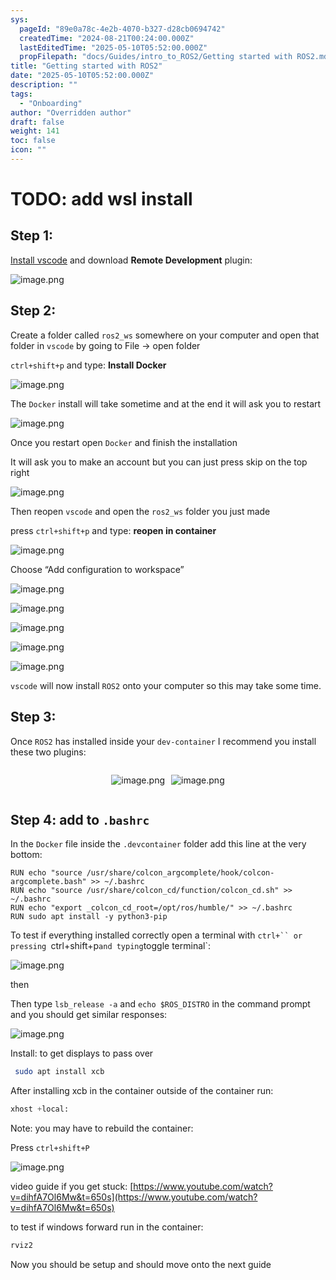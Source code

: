 ```yaml
---
sys:
  pageId: "89e0a78c-4e2b-4070-b327-d28cb0694742"
  createdTime: "2024-08-21T00:24:00.000Z"
  lastEditedTime: "2025-05-10T05:52:00.000Z"
  propFilepath: "docs/Guides/intro_to_ROS2/Getting started with ROS2.md"
title: "Getting started with ROS2"
date: "2025-05-10T05:52:00.000Z"
description: ""
tags:
  - "Onboarding"
author: "Overridden author"
draft: false
weight: 141
toc: false
icon: ""
---
```


# TODO: add wsl install

## Step 1:

[Install vscode](https://code.visualstudio.com/download) and download **Remote Development** plugin:

![image.png](https://prod-files-secure.s3.us-west-2.amazonaws.com/d518164a-d88e-44d1-a4ee-3adb3bd8bce0/efb52993-1881-4a40-b95e-6f020334f022/image.png?X-Amz-Algorithm=AWS4-HMAC-SHA256&X-Amz-Content-Sha256=UNSIGNED-PAYLOAD&X-Amz-Credential=ASIAZI2LB46675FOR6A5%2F20250719%2Fus-west-2%2Fs3%2Faws4_request&X-Amz-Date=20250719T042059Z&X-Amz-Expires=3600&X-Amz-Security-Token=IQoJb3JpZ2luX2VjEIT%2F%2F%2F%2F%2F%2F%2F%2F%2F%2FwEaCXVzLXdlc3QtMiJHMEUCIQC390Os8GrYvgqTIikmQcF6XzuVXX6HxdND7Q4Vfnpi2AIgfM8RctQsYTxWc2yV0SAClHeHI0cJ23BEeGBanDVIhsIqiAQInf%2F%2F%2F%2F%2F%2F%2F%2F%2F%2FARAAGgw2Mzc0MjMxODM4MDUiDIk7MdIQNr%2Bcdl%2BcgSrcA3gZYVcjIeOktKKeF%2BP1f0ulI6%2B3MfNxNDr5mIXEfwlspuctzt1x%2FSHQmMDa076g7reDIjEpUgsO7P2v%2BUdYYIyY1AyBsi07QQrh%2B18durI75%2Fng%2B1EW7oX7ngeok3BepBgUJQsxRBIdZKOpEV2tDcOQ343dRzpUYdYops%2BVPs4s1I6Upk%2F0u3XzN%2FxgL1dVSxhICzrlImhbYtPoFeBP%2BgfTITDgSZMgAFB%2BaPiRx8DCscqG%2BY9wH724pzXqc%2BD%2B35Q8UctR9QC%2By7eilXASRBjI%2FtBxmTP%2BQ4Gz%2BUw41lpjVdgeMVT3Gn7cLMsMY%2BNHDOMYyBWCNpBkquWZqMuJPGdu%2Fm7AnpaVDMpgoiLP5ls%2FCFBGGJkTkKtmM3yxXEvIuD%2FL2HT5ER4NcZ7ViMVY%2FcZdVc0XnFe2xag5XucsUG%2FPX01EfURoLCk%2FuoiwqaXND%2BEESlQFyrjkO31IIFzV2LR7M1MfQdODO4aPiji6wSBvhlROLdBhnw9zIo%2BZiHsnALgo8znz2rOqykAYplS%2B4g7vMMukhhpVhvV9q4DMANZb5bBO98hsOrh6beBq872LEGxrAep2jYWoONvkNEBV2VZQyVj3TmRqrFt5rdDRcPLNJKfvc5qFY6RgB8gLMNSg7MMGOqUB%2FZVI5L9nOpdCeJdMHGV4w5BaBNUPGkWtUIbiGeCoCknnVEh8JPCLdIaZb6KM9XzWrY0Ydi%2BZ%2B11gukrxv2LGNH07uY8jfzzikRI6SBTIMNCiWqckC%2Fmr8LeUBDgsSqvzAsHTD9ZuUF3hZK1Ybp0DEy4eepgn%2BNJNhNjRXCGSHRAhZ9i5tJwcZtIfgocDqMt27kJ65tdGX438slqI59ZOSDqcKNBm&X-Amz-Signature=c5c0e9bf02675dc0bf69ff55afa6a5f6ebe657415a3335b2a0846913b7256a50&X-Amz-SignedHeaders=host&x-amz-checksum-mode=ENABLED&x-id=GetObject)

## Step 2:

Create a folder called `ros2_ws` somewhere on your computer and open that folder in `vscode` by going to File → open folder 

`ctrl+shift+p` and type: **Install Docker**

![image.png](https://prod-files-secure.s3.us-west-2.amazonaws.com/d518164a-d88e-44d1-a4ee-3adb3bd8bce0/2269dc0e-1cd5-47ff-bceb-c04ad9b2eab0/image.png?X-Amz-Algorithm=AWS4-HMAC-SHA256&X-Amz-Content-Sha256=UNSIGNED-PAYLOAD&X-Amz-Credential=ASIAZI2LB46675FOR6A5%2F20250719%2Fus-west-2%2Fs3%2Faws4_request&X-Amz-Date=20250719T042059Z&X-Amz-Expires=3600&X-Amz-Security-Token=IQoJb3JpZ2luX2VjEIT%2F%2F%2F%2F%2F%2F%2F%2F%2F%2FwEaCXVzLXdlc3QtMiJHMEUCIQC390Os8GrYvgqTIikmQcF6XzuVXX6HxdND7Q4Vfnpi2AIgfM8RctQsYTxWc2yV0SAClHeHI0cJ23BEeGBanDVIhsIqiAQInf%2F%2F%2F%2F%2F%2F%2F%2F%2F%2FARAAGgw2Mzc0MjMxODM4MDUiDIk7MdIQNr%2Bcdl%2BcgSrcA3gZYVcjIeOktKKeF%2BP1f0ulI6%2B3MfNxNDr5mIXEfwlspuctzt1x%2FSHQmMDa076g7reDIjEpUgsO7P2v%2BUdYYIyY1AyBsi07QQrh%2B18durI75%2Fng%2B1EW7oX7ngeok3BepBgUJQsxRBIdZKOpEV2tDcOQ343dRzpUYdYops%2BVPs4s1I6Upk%2F0u3XzN%2FxgL1dVSxhICzrlImhbYtPoFeBP%2BgfTITDgSZMgAFB%2BaPiRx8DCscqG%2BY9wH724pzXqc%2BD%2B35Q8UctR9QC%2By7eilXASRBjI%2FtBxmTP%2BQ4Gz%2BUw41lpjVdgeMVT3Gn7cLMsMY%2BNHDOMYyBWCNpBkquWZqMuJPGdu%2Fm7AnpaVDMpgoiLP5ls%2FCFBGGJkTkKtmM3yxXEvIuD%2FL2HT5ER4NcZ7ViMVY%2FcZdVc0XnFe2xag5XucsUG%2FPX01EfURoLCk%2FuoiwqaXND%2BEESlQFyrjkO31IIFzV2LR7M1MfQdODO4aPiji6wSBvhlROLdBhnw9zIo%2BZiHsnALgo8znz2rOqykAYplS%2B4g7vMMukhhpVhvV9q4DMANZb5bBO98hsOrh6beBq872LEGxrAep2jYWoONvkNEBV2VZQyVj3TmRqrFt5rdDRcPLNJKfvc5qFY6RgB8gLMNSg7MMGOqUB%2FZVI5L9nOpdCeJdMHGV4w5BaBNUPGkWtUIbiGeCoCknnVEh8JPCLdIaZb6KM9XzWrY0Ydi%2BZ%2B11gukrxv2LGNH07uY8jfzzikRI6SBTIMNCiWqckC%2Fmr8LeUBDgsSqvzAsHTD9ZuUF3hZK1Ybp0DEy4eepgn%2BNJNhNjRXCGSHRAhZ9i5tJwcZtIfgocDqMt27kJ65tdGX438slqI59ZOSDqcKNBm&X-Amz-Signature=ed4ca9459b278a9337f1ed33179abb2a7cf2675854e1825e403caea724318550&X-Amz-SignedHeaders=host&x-amz-checksum-mode=ENABLED&x-id=GetObject)

The `Docker` install will take sometime and at the end it will ask you to restart

![image.png](https://prod-files-secure.s3.us-west-2.amazonaws.com/d518164a-d88e-44d1-a4ee-3adb3bd8bce0/ed233f78-be33-4b1f-b89c-9c346c0e961e/image.png?X-Amz-Algorithm=AWS4-HMAC-SHA256&X-Amz-Content-Sha256=UNSIGNED-PAYLOAD&X-Amz-Credential=ASIAZI2LB46675FOR6A5%2F20250719%2Fus-west-2%2Fs3%2Faws4_request&X-Amz-Date=20250719T042059Z&X-Amz-Expires=3600&X-Amz-Security-Token=IQoJb3JpZ2luX2VjEIT%2F%2F%2F%2F%2F%2F%2F%2F%2F%2FwEaCXVzLXdlc3QtMiJHMEUCIQC390Os8GrYvgqTIikmQcF6XzuVXX6HxdND7Q4Vfnpi2AIgfM8RctQsYTxWc2yV0SAClHeHI0cJ23BEeGBanDVIhsIqiAQInf%2F%2F%2F%2F%2F%2F%2F%2F%2F%2FARAAGgw2Mzc0MjMxODM4MDUiDIk7MdIQNr%2Bcdl%2BcgSrcA3gZYVcjIeOktKKeF%2BP1f0ulI6%2B3MfNxNDr5mIXEfwlspuctzt1x%2FSHQmMDa076g7reDIjEpUgsO7P2v%2BUdYYIyY1AyBsi07QQrh%2B18durI75%2Fng%2B1EW7oX7ngeok3BepBgUJQsxRBIdZKOpEV2tDcOQ343dRzpUYdYops%2BVPs4s1I6Upk%2F0u3XzN%2FxgL1dVSxhICzrlImhbYtPoFeBP%2BgfTITDgSZMgAFB%2BaPiRx8DCscqG%2BY9wH724pzXqc%2BD%2B35Q8UctR9QC%2By7eilXASRBjI%2FtBxmTP%2BQ4Gz%2BUw41lpjVdgeMVT3Gn7cLMsMY%2BNHDOMYyBWCNpBkquWZqMuJPGdu%2Fm7AnpaVDMpgoiLP5ls%2FCFBGGJkTkKtmM3yxXEvIuD%2FL2HT5ER4NcZ7ViMVY%2FcZdVc0XnFe2xag5XucsUG%2FPX01EfURoLCk%2FuoiwqaXND%2BEESlQFyrjkO31IIFzV2LR7M1MfQdODO4aPiji6wSBvhlROLdBhnw9zIo%2BZiHsnALgo8znz2rOqykAYplS%2B4g7vMMukhhpVhvV9q4DMANZb5bBO98hsOrh6beBq872LEGxrAep2jYWoONvkNEBV2VZQyVj3TmRqrFt5rdDRcPLNJKfvc5qFY6RgB8gLMNSg7MMGOqUB%2FZVI5L9nOpdCeJdMHGV4w5BaBNUPGkWtUIbiGeCoCknnVEh8JPCLdIaZb6KM9XzWrY0Ydi%2BZ%2B11gukrxv2LGNH07uY8jfzzikRI6SBTIMNCiWqckC%2Fmr8LeUBDgsSqvzAsHTD9ZuUF3hZK1Ybp0DEy4eepgn%2BNJNhNjRXCGSHRAhZ9i5tJwcZtIfgocDqMt27kJ65tdGX438slqI59ZOSDqcKNBm&X-Amz-Signature=3e3617ef69995676807093fb65f5ac3cb9e2d0320898fe3dbf58d3d4294de616&X-Amz-SignedHeaders=host&x-amz-checksum-mode=ENABLED&x-id=GetObject)

Once you restart open `Docker` and finish the installation

It will ask you to make an account but you can just press skip on the top right

![image.png](https://prod-files-secure.s3.us-west-2.amazonaws.com/d518164a-d88e-44d1-a4ee-3adb3bd8bce0/21010ad9-1659-4fd9-9f59-9932a09b2a3d/image.png?X-Amz-Algorithm=AWS4-HMAC-SHA256&X-Amz-Content-Sha256=UNSIGNED-PAYLOAD&X-Amz-Credential=ASIAZI2LB46675FOR6A5%2F20250719%2Fus-west-2%2Fs3%2Faws4_request&X-Amz-Date=20250719T042059Z&X-Amz-Expires=3600&X-Amz-Security-Token=IQoJb3JpZ2luX2VjEIT%2F%2F%2F%2F%2F%2F%2F%2F%2F%2FwEaCXVzLXdlc3QtMiJHMEUCIQC390Os8GrYvgqTIikmQcF6XzuVXX6HxdND7Q4Vfnpi2AIgfM8RctQsYTxWc2yV0SAClHeHI0cJ23BEeGBanDVIhsIqiAQInf%2F%2F%2F%2F%2F%2F%2F%2F%2F%2FARAAGgw2Mzc0MjMxODM4MDUiDIk7MdIQNr%2Bcdl%2BcgSrcA3gZYVcjIeOktKKeF%2BP1f0ulI6%2B3MfNxNDr5mIXEfwlspuctzt1x%2FSHQmMDa076g7reDIjEpUgsO7P2v%2BUdYYIyY1AyBsi07QQrh%2B18durI75%2Fng%2B1EW7oX7ngeok3BepBgUJQsxRBIdZKOpEV2tDcOQ343dRzpUYdYops%2BVPs4s1I6Upk%2F0u3XzN%2FxgL1dVSxhICzrlImhbYtPoFeBP%2BgfTITDgSZMgAFB%2BaPiRx8DCscqG%2BY9wH724pzXqc%2BD%2B35Q8UctR9QC%2By7eilXASRBjI%2FtBxmTP%2BQ4Gz%2BUw41lpjVdgeMVT3Gn7cLMsMY%2BNHDOMYyBWCNpBkquWZqMuJPGdu%2Fm7AnpaVDMpgoiLP5ls%2FCFBGGJkTkKtmM3yxXEvIuD%2FL2HT5ER4NcZ7ViMVY%2FcZdVc0XnFe2xag5XucsUG%2FPX01EfURoLCk%2FuoiwqaXND%2BEESlQFyrjkO31IIFzV2LR7M1MfQdODO4aPiji6wSBvhlROLdBhnw9zIo%2BZiHsnALgo8znz2rOqykAYplS%2B4g7vMMukhhpVhvV9q4DMANZb5bBO98hsOrh6beBq872LEGxrAep2jYWoONvkNEBV2VZQyVj3TmRqrFt5rdDRcPLNJKfvc5qFY6RgB8gLMNSg7MMGOqUB%2FZVI5L9nOpdCeJdMHGV4w5BaBNUPGkWtUIbiGeCoCknnVEh8JPCLdIaZb6KM9XzWrY0Ydi%2BZ%2B11gukrxv2LGNH07uY8jfzzikRI6SBTIMNCiWqckC%2Fmr8LeUBDgsSqvzAsHTD9ZuUF3hZK1Ybp0DEy4eepgn%2BNJNhNjRXCGSHRAhZ9i5tJwcZtIfgocDqMt27kJ65tdGX438slqI59ZOSDqcKNBm&X-Amz-Signature=fb92e3801863533046920c01c5916092cd365abbed763ce99d48aff51c00a4a4&X-Amz-SignedHeaders=host&x-amz-checksum-mode=ENABLED&x-id=GetObject)

Then reopen `vscode` and open the `ros2_ws` folder you just made

press `ctrl+shift+p` and type: **reopen in container**

![image.png](https://prod-files-secure.s3.us-west-2.amazonaws.com/d518164a-d88e-44d1-a4ee-3adb3bd8bce0/4e93b8c2-41ad-488c-8095-c74205196118/image.png?X-Amz-Algorithm=AWS4-HMAC-SHA256&X-Amz-Content-Sha256=UNSIGNED-PAYLOAD&X-Amz-Credential=ASIAZI2LB46675FOR6A5%2F20250719%2Fus-west-2%2Fs3%2Faws4_request&X-Amz-Date=20250719T042059Z&X-Amz-Expires=3600&X-Amz-Security-Token=IQoJb3JpZ2luX2VjEIT%2F%2F%2F%2F%2F%2F%2F%2F%2F%2FwEaCXVzLXdlc3QtMiJHMEUCIQC390Os8GrYvgqTIikmQcF6XzuVXX6HxdND7Q4Vfnpi2AIgfM8RctQsYTxWc2yV0SAClHeHI0cJ23BEeGBanDVIhsIqiAQInf%2F%2F%2F%2F%2F%2F%2F%2F%2F%2FARAAGgw2Mzc0MjMxODM4MDUiDIk7MdIQNr%2Bcdl%2BcgSrcA3gZYVcjIeOktKKeF%2BP1f0ulI6%2B3MfNxNDr5mIXEfwlspuctzt1x%2FSHQmMDa076g7reDIjEpUgsO7P2v%2BUdYYIyY1AyBsi07QQrh%2B18durI75%2Fng%2B1EW7oX7ngeok3BepBgUJQsxRBIdZKOpEV2tDcOQ343dRzpUYdYops%2BVPs4s1I6Upk%2F0u3XzN%2FxgL1dVSxhICzrlImhbYtPoFeBP%2BgfTITDgSZMgAFB%2BaPiRx8DCscqG%2BY9wH724pzXqc%2BD%2B35Q8UctR9QC%2By7eilXASRBjI%2FtBxmTP%2BQ4Gz%2BUw41lpjVdgeMVT3Gn7cLMsMY%2BNHDOMYyBWCNpBkquWZqMuJPGdu%2Fm7AnpaVDMpgoiLP5ls%2FCFBGGJkTkKtmM3yxXEvIuD%2FL2HT5ER4NcZ7ViMVY%2FcZdVc0XnFe2xag5XucsUG%2FPX01EfURoLCk%2FuoiwqaXND%2BEESlQFyrjkO31IIFzV2LR7M1MfQdODO4aPiji6wSBvhlROLdBhnw9zIo%2BZiHsnALgo8znz2rOqykAYplS%2B4g7vMMukhhpVhvV9q4DMANZb5bBO98hsOrh6beBq872LEGxrAep2jYWoONvkNEBV2VZQyVj3TmRqrFt5rdDRcPLNJKfvc5qFY6RgB8gLMNSg7MMGOqUB%2FZVI5L9nOpdCeJdMHGV4w5BaBNUPGkWtUIbiGeCoCknnVEh8JPCLdIaZb6KM9XzWrY0Ydi%2BZ%2B11gukrxv2LGNH07uY8jfzzikRI6SBTIMNCiWqckC%2Fmr8LeUBDgsSqvzAsHTD9ZuUF3hZK1Ybp0DEy4eepgn%2BNJNhNjRXCGSHRAhZ9i5tJwcZtIfgocDqMt27kJ65tdGX438slqI59ZOSDqcKNBm&X-Amz-Signature=ab35c6108d4baaac7f4c7026477498efbf5ad91d6dee5d256d87d0bab913c951&X-Amz-SignedHeaders=host&x-amz-checksum-mode=ENABLED&x-id=GetObject)

Choose “Add configuration to workspace”

![image.png](https://prod-files-secure.s3.us-west-2.amazonaws.com/d518164a-d88e-44d1-a4ee-3adb3bd8bce0/9560b282-5060-4989-ba37-97e7b2c22476/image.png?X-Amz-Algorithm=AWS4-HMAC-SHA256&X-Amz-Content-Sha256=UNSIGNED-PAYLOAD&X-Amz-Credential=ASIAZI2LB46675FOR6A5%2F20250719%2Fus-west-2%2Fs3%2Faws4_request&X-Amz-Date=20250719T042059Z&X-Amz-Expires=3600&X-Amz-Security-Token=IQoJb3JpZ2luX2VjEIT%2F%2F%2F%2F%2F%2F%2F%2F%2F%2FwEaCXVzLXdlc3QtMiJHMEUCIQC390Os8GrYvgqTIikmQcF6XzuVXX6HxdND7Q4Vfnpi2AIgfM8RctQsYTxWc2yV0SAClHeHI0cJ23BEeGBanDVIhsIqiAQInf%2F%2F%2F%2F%2F%2F%2F%2F%2F%2FARAAGgw2Mzc0MjMxODM4MDUiDIk7MdIQNr%2Bcdl%2BcgSrcA3gZYVcjIeOktKKeF%2BP1f0ulI6%2B3MfNxNDr5mIXEfwlspuctzt1x%2FSHQmMDa076g7reDIjEpUgsO7P2v%2BUdYYIyY1AyBsi07QQrh%2B18durI75%2Fng%2B1EW7oX7ngeok3BepBgUJQsxRBIdZKOpEV2tDcOQ343dRzpUYdYops%2BVPs4s1I6Upk%2F0u3XzN%2FxgL1dVSxhICzrlImhbYtPoFeBP%2BgfTITDgSZMgAFB%2BaPiRx8DCscqG%2BY9wH724pzXqc%2BD%2B35Q8UctR9QC%2By7eilXASRBjI%2FtBxmTP%2BQ4Gz%2BUw41lpjVdgeMVT3Gn7cLMsMY%2BNHDOMYyBWCNpBkquWZqMuJPGdu%2Fm7AnpaVDMpgoiLP5ls%2FCFBGGJkTkKtmM3yxXEvIuD%2FL2HT5ER4NcZ7ViMVY%2FcZdVc0XnFe2xag5XucsUG%2FPX01EfURoLCk%2FuoiwqaXND%2BEESlQFyrjkO31IIFzV2LR7M1MfQdODO4aPiji6wSBvhlROLdBhnw9zIo%2BZiHsnALgo8znz2rOqykAYplS%2B4g7vMMukhhpVhvV9q4DMANZb5bBO98hsOrh6beBq872LEGxrAep2jYWoONvkNEBV2VZQyVj3TmRqrFt5rdDRcPLNJKfvc5qFY6RgB8gLMNSg7MMGOqUB%2FZVI5L9nOpdCeJdMHGV4w5BaBNUPGkWtUIbiGeCoCknnVEh8JPCLdIaZb6KM9XzWrY0Ydi%2BZ%2B11gukrxv2LGNH07uY8jfzzikRI6SBTIMNCiWqckC%2Fmr8LeUBDgsSqvzAsHTD9ZuUF3hZK1Ybp0DEy4eepgn%2BNJNhNjRXCGSHRAhZ9i5tJwcZtIfgocDqMt27kJ65tdGX438slqI59ZOSDqcKNBm&X-Amz-Signature=e831af72bdcaabcce4a572a8ec5f5c5f79fb9954d1467637b511e1d0d13635ea&X-Amz-SignedHeaders=host&x-amz-checksum-mode=ENABLED&x-id=GetObject)

![image.png](https://prod-files-secure.s3.us-west-2.amazonaws.com/d518164a-d88e-44d1-a4ee-3adb3bd8bce0/2ee63f81-886b-48e8-a553-dc6e5eac99e4/image.png?X-Amz-Algorithm=AWS4-HMAC-SHA256&X-Amz-Content-Sha256=UNSIGNED-PAYLOAD&X-Amz-Credential=ASIAZI2LB46675FOR6A5%2F20250719%2Fus-west-2%2Fs3%2Faws4_request&X-Amz-Date=20250719T042059Z&X-Amz-Expires=3600&X-Amz-Security-Token=IQoJb3JpZ2luX2VjEIT%2F%2F%2F%2F%2F%2F%2F%2F%2F%2FwEaCXVzLXdlc3QtMiJHMEUCIQC390Os8GrYvgqTIikmQcF6XzuVXX6HxdND7Q4Vfnpi2AIgfM8RctQsYTxWc2yV0SAClHeHI0cJ23BEeGBanDVIhsIqiAQInf%2F%2F%2F%2F%2F%2F%2F%2F%2F%2FARAAGgw2Mzc0MjMxODM4MDUiDIk7MdIQNr%2Bcdl%2BcgSrcA3gZYVcjIeOktKKeF%2BP1f0ulI6%2B3MfNxNDr5mIXEfwlspuctzt1x%2FSHQmMDa076g7reDIjEpUgsO7P2v%2BUdYYIyY1AyBsi07QQrh%2B18durI75%2Fng%2B1EW7oX7ngeok3BepBgUJQsxRBIdZKOpEV2tDcOQ343dRzpUYdYops%2BVPs4s1I6Upk%2F0u3XzN%2FxgL1dVSxhICzrlImhbYtPoFeBP%2BgfTITDgSZMgAFB%2BaPiRx8DCscqG%2BY9wH724pzXqc%2BD%2B35Q8UctR9QC%2By7eilXASRBjI%2FtBxmTP%2BQ4Gz%2BUw41lpjVdgeMVT3Gn7cLMsMY%2BNHDOMYyBWCNpBkquWZqMuJPGdu%2Fm7AnpaVDMpgoiLP5ls%2FCFBGGJkTkKtmM3yxXEvIuD%2FL2HT5ER4NcZ7ViMVY%2FcZdVc0XnFe2xag5XucsUG%2FPX01EfURoLCk%2FuoiwqaXND%2BEESlQFyrjkO31IIFzV2LR7M1MfQdODO4aPiji6wSBvhlROLdBhnw9zIo%2BZiHsnALgo8znz2rOqykAYplS%2B4g7vMMukhhpVhvV9q4DMANZb5bBO98hsOrh6beBq872LEGxrAep2jYWoONvkNEBV2VZQyVj3TmRqrFt5rdDRcPLNJKfvc5qFY6RgB8gLMNSg7MMGOqUB%2FZVI5L9nOpdCeJdMHGV4w5BaBNUPGkWtUIbiGeCoCknnVEh8JPCLdIaZb6KM9XzWrY0Ydi%2BZ%2B11gukrxv2LGNH07uY8jfzzikRI6SBTIMNCiWqckC%2Fmr8LeUBDgsSqvzAsHTD9ZuUF3hZK1Ybp0DEy4eepgn%2BNJNhNjRXCGSHRAhZ9i5tJwcZtIfgocDqMt27kJ65tdGX438slqI59ZOSDqcKNBm&X-Amz-Signature=0bfa7feb3a76c428998474fecf11f02553ac6176448c0185379a739506c1030c&X-Amz-SignedHeaders=host&x-amz-checksum-mode=ENABLED&x-id=GetObject)

![image.png](https://prod-files-secure.s3.us-west-2.amazonaws.com/d518164a-d88e-44d1-a4ee-3adb3bd8bce0/ae1580b2-b048-407e-aed9-b584224a7a04/image.png?X-Amz-Algorithm=AWS4-HMAC-SHA256&X-Amz-Content-Sha256=UNSIGNED-PAYLOAD&X-Amz-Credential=ASIAZI2LB46675FOR6A5%2F20250719%2Fus-west-2%2Fs3%2Faws4_request&X-Amz-Date=20250719T042059Z&X-Amz-Expires=3600&X-Amz-Security-Token=IQoJb3JpZ2luX2VjEIT%2F%2F%2F%2F%2F%2F%2F%2F%2F%2FwEaCXVzLXdlc3QtMiJHMEUCIQC390Os8GrYvgqTIikmQcF6XzuVXX6HxdND7Q4Vfnpi2AIgfM8RctQsYTxWc2yV0SAClHeHI0cJ23BEeGBanDVIhsIqiAQInf%2F%2F%2F%2F%2F%2F%2F%2F%2F%2FARAAGgw2Mzc0MjMxODM4MDUiDIk7MdIQNr%2Bcdl%2BcgSrcA3gZYVcjIeOktKKeF%2BP1f0ulI6%2B3MfNxNDr5mIXEfwlspuctzt1x%2FSHQmMDa076g7reDIjEpUgsO7P2v%2BUdYYIyY1AyBsi07QQrh%2B18durI75%2Fng%2B1EW7oX7ngeok3BepBgUJQsxRBIdZKOpEV2tDcOQ343dRzpUYdYops%2BVPs4s1I6Upk%2F0u3XzN%2FxgL1dVSxhICzrlImhbYtPoFeBP%2BgfTITDgSZMgAFB%2BaPiRx8DCscqG%2BY9wH724pzXqc%2BD%2B35Q8UctR9QC%2By7eilXASRBjI%2FtBxmTP%2BQ4Gz%2BUw41lpjVdgeMVT3Gn7cLMsMY%2BNHDOMYyBWCNpBkquWZqMuJPGdu%2Fm7AnpaVDMpgoiLP5ls%2FCFBGGJkTkKtmM3yxXEvIuD%2FL2HT5ER4NcZ7ViMVY%2FcZdVc0XnFe2xag5XucsUG%2FPX01EfURoLCk%2FuoiwqaXND%2BEESlQFyrjkO31IIFzV2LR7M1MfQdODO4aPiji6wSBvhlROLdBhnw9zIo%2BZiHsnALgo8znz2rOqykAYplS%2B4g7vMMukhhpVhvV9q4DMANZb5bBO98hsOrh6beBq872LEGxrAep2jYWoONvkNEBV2VZQyVj3TmRqrFt5rdDRcPLNJKfvc5qFY6RgB8gLMNSg7MMGOqUB%2FZVI5L9nOpdCeJdMHGV4w5BaBNUPGkWtUIbiGeCoCknnVEh8JPCLdIaZb6KM9XzWrY0Ydi%2BZ%2B11gukrxv2LGNH07uY8jfzzikRI6SBTIMNCiWqckC%2Fmr8LeUBDgsSqvzAsHTD9ZuUF3hZK1Ybp0DEy4eepgn%2BNJNhNjRXCGSHRAhZ9i5tJwcZtIfgocDqMt27kJ65tdGX438slqI59ZOSDqcKNBm&X-Amz-Signature=3e18b807c2cd478fb959af7b93676f9603665407cf5f7d6b5d4c0f1bc6789057&X-Amz-SignedHeaders=host&x-amz-checksum-mode=ENABLED&x-id=GetObject)

![image.png](https://prod-files-secure.s3.us-west-2.amazonaws.com/d518164a-d88e-44d1-a4ee-3adb3bd8bce0/53255b28-f75e-430f-b9e3-c0ac8577e42b/image.png?X-Amz-Algorithm=AWS4-HMAC-SHA256&X-Amz-Content-Sha256=UNSIGNED-PAYLOAD&X-Amz-Credential=ASIAZI2LB46675FOR6A5%2F20250719%2Fus-west-2%2Fs3%2Faws4_request&X-Amz-Date=20250719T042059Z&X-Amz-Expires=3600&X-Amz-Security-Token=IQoJb3JpZ2luX2VjEIT%2F%2F%2F%2F%2F%2F%2F%2F%2F%2FwEaCXVzLXdlc3QtMiJHMEUCIQC390Os8GrYvgqTIikmQcF6XzuVXX6HxdND7Q4Vfnpi2AIgfM8RctQsYTxWc2yV0SAClHeHI0cJ23BEeGBanDVIhsIqiAQInf%2F%2F%2F%2F%2F%2F%2F%2F%2F%2FARAAGgw2Mzc0MjMxODM4MDUiDIk7MdIQNr%2Bcdl%2BcgSrcA3gZYVcjIeOktKKeF%2BP1f0ulI6%2B3MfNxNDr5mIXEfwlspuctzt1x%2FSHQmMDa076g7reDIjEpUgsO7P2v%2BUdYYIyY1AyBsi07QQrh%2B18durI75%2Fng%2B1EW7oX7ngeok3BepBgUJQsxRBIdZKOpEV2tDcOQ343dRzpUYdYops%2BVPs4s1I6Upk%2F0u3XzN%2FxgL1dVSxhICzrlImhbYtPoFeBP%2BgfTITDgSZMgAFB%2BaPiRx8DCscqG%2BY9wH724pzXqc%2BD%2B35Q8UctR9QC%2By7eilXASRBjI%2FtBxmTP%2BQ4Gz%2BUw41lpjVdgeMVT3Gn7cLMsMY%2BNHDOMYyBWCNpBkquWZqMuJPGdu%2Fm7AnpaVDMpgoiLP5ls%2FCFBGGJkTkKtmM3yxXEvIuD%2FL2HT5ER4NcZ7ViMVY%2FcZdVc0XnFe2xag5XucsUG%2FPX01EfURoLCk%2FuoiwqaXND%2BEESlQFyrjkO31IIFzV2LR7M1MfQdODO4aPiji6wSBvhlROLdBhnw9zIo%2BZiHsnALgo8znz2rOqykAYplS%2B4g7vMMukhhpVhvV9q4DMANZb5bBO98hsOrh6beBq872LEGxrAep2jYWoONvkNEBV2VZQyVj3TmRqrFt5rdDRcPLNJKfvc5qFY6RgB8gLMNSg7MMGOqUB%2FZVI5L9nOpdCeJdMHGV4w5BaBNUPGkWtUIbiGeCoCknnVEh8JPCLdIaZb6KM9XzWrY0Ydi%2BZ%2B11gukrxv2LGNH07uY8jfzzikRI6SBTIMNCiWqckC%2Fmr8LeUBDgsSqvzAsHTD9ZuUF3hZK1Ybp0DEy4eepgn%2BNJNhNjRXCGSHRAhZ9i5tJwcZtIfgocDqMt27kJ65tdGX438slqI59ZOSDqcKNBm&X-Amz-Signature=b90f1e662010889f96030681cd2cdf8e00a6df351d5b78b680aa2e711ed0588f&X-Amz-SignedHeaders=host&x-amz-checksum-mode=ENABLED&x-id=GetObject)

![image.png](https://prod-files-secure.s3.us-west-2.amazonaws.com/d518164a-d88e-44d1-a4ee-3adb3bd8bce0/7c562767-5af9-4ffb-97d1-327bcdf4ee00/image.png?X-Amz-Algorithm=AWS4-HMAC-SHA256&X-Amz-Content-Sha256=UNSIGNED-PAYLOAD&X-Amz-Credential=ASIAZI2LB46675FOR6A5%2F20250719%2Fus-west-2%2Fs3%2Faws4_request&X-Amz-Date=20250719T042059Z&X-Amz-Expires=3600&X-Amz-Security-Token=IQoJb3JpZ2luX2VjEIT%2F%2F%2F%2F%2F%2F%2F%2F%2F%2FwEaCXVzLXdlc3QtMiJHMEUCIQC390Os8GrYvgqTIikmQcF6XzuVXX6HxdND7Q4Vfnpi2AIgfM8RctQsYTxWc2yV0SAClHeHI0cJ23BEeGBanDVIhsIqiAQInf%2F%2F%2F%2F%2F%2F%2F%2F%2F%2FARAAGgw2Mzc0MjMxODM4MDUiDIk7MdIQNr%2Bcdl%2BcgSrcA3gZYVcjIeOktKKeF%2BP1f0ulI6%2B3MfNxNDr5mIXEfwlspuctzt1x%2FSHQmMDa076g7reDIjEpUgsO7P2v%2BUdYYIyY1AyBsi07QQrh%2B18durI75%2Fng%2B1EW7oX7ngeok3BepBgUJQsxRBIdZKOpEV2tDcOQ343dRzpUYdYops%2BVPs4s1I6Upk%2F0u3XzN%2FxgL1dVSxhICzrlImhbYtPoFeBP%2BgfTITDgSZMgAFB%2BaPiRx8DCscqG%2BY9wH724pzXqc%2BD%2B35Q8UctR9QC%2By7eilXASRBjI%2FtBxmTP%2BQ4Gz%2BUw41lpjVdgeMVT3Gn7cLMsMY%2BNHDOMYyBWCNpBkquWZqMuJPGdu%2Fm7AnpaVDMpgoiLP5ls%2FCFBGGJkTkKtmM3yxXEvIuD%2FL2HT5ER4NcZ7ViMVY%2FcZdVc0XnFe2xag5XucsUG%2FPX01EfURoLCk%2FuoiwqaXND%2BEESlQFyrjkO31IIFzV2LR7M1MfQdODO4aPiji6wSBvhlROLdBhnw9zIo%2BZiHsnALgo8znz2rOqykAYplS%2B4g7vMMukhhpVhvV9q4DMANZb5bBO98hsOrh6beBq872LEGxrAep2jYWoONvkNEBV2VZQyVj3TmRqrFt5rdDRcPLNJKfvc5qFY6RgB8gLMNSg7MMGOqUB%2FZVI5L9nOpdCeJdMHGV4w5BaBNUPGkWtUIbiGeCoCknnVEh8JPCLdIaZb6KM9XzWrY0Ydi%2BZ%2B11gukrxv2LGNH07uY8jfzzikRI6SBTIMNCiWqckC%2Fmr8LeUBDgsSqvzAsHTD9ZuUF3hZK1Ybp0DEy4eepgn%2BNJNhNjRXCGSHRAhZ9i5tJwcZtIfgocDqMt27kJ65tdGX438slqI59ZOSDqcKNBm&X-Amz-Signature=527b5465ed9146f0ecff3231d53821cedbb913622b5f9737fb5aa8e0f94fa2c5&X-Amz-SignedHeaders=host&x-amz-checksum-mode=ENABLED&x-id=GetObject)

`vscode` will now install `ROS2` onto your computer so this may take some time.

## Step 3:

Once `ROS2` has installed inside your `dev-container` I recommend you install these two plugins:

<div style="display: flex;flex-direction: row; column-gap:10px; max-width: 630px;justify-content: center;">
<div>

![image.png](https://prod-files-secure.s3.us-west-2.amazonaws.com/d518164a-d88e-44d1-a4ee-3adb3bd8bce0/3fc3d550-5a54-4ba1-ba6b-faa01cdb7369/image.png?X-Amz-Algorithm=AWS4-HMAC-SHA256&X-Amz-Content-Sha256=UNSIGNED-PAYLOAD&X-Amz-Credential=ASIAZI2LB466XMHZ2FVG%2F20250719%2Fus-west-2%2Fs3%2Faws4_request&X-Amz-Date=20250719T042103Z&X-Amz-Expires=3600&X-Amz-Security-Token=IQoJb3JpZ2luX2VjEIT%2F%2F%2F%2F%2F%2F%2F%2F%2F%2FwEaCXVzLXdlc3QtMiJHMEUCIDrRumlK4CYEbQWn1qM2p5e87T1upjk3IJOrmF42PjjOAiEA0lF2uyOKahWItNWekX8BONO%2FEPMLrC16awtn3i5AoJkqiAQInP%2F%2F%2F%2F%2F%2F%2F%2F%2F%2FARAAGgw2Mzc0MjMxODM4MDUiDKBGetGF35G%2BK48XmSrcA9hWJFnRmVM10TjLEf9dm695fjI8FXmr%2BbYIqcG8tiJEsBsTAvOsxIRJYzWGaPhYyyUcpgZ6yp4ROYuqGA2iBt%2Bcrj22ZDF7kXfftcHVoYttNGX5nCzHORu7D47mzeQLzlHa3wW2G%2BhOdHEb0m%2FNVvwpk2ahQLzWvSCt3sH2qO5BBk7gVDF4qU71r8STtG%2BHu140DI0ln4ND9yNF8aNb2lrNtZDe2ZxCOOGBRXAKqC3BLQ7p4QtX34JH3PnsboZqnehGyabO%2Ft%2B3q9OOLtntBIrez%2FzeTkPxxadWSCjXImZJ%2FSG3hPVoPRoHKqJJNfLElRV%2F%2BVkWXQ48yQZhG8RR3lN%2Bl5Ce4UIpu8Uq6pHBxx%2FoMAJ3S6IvZOusmR80qho5L0QzCX7QmvI7hGFf%2FrSfHAmhpOd9q3kQfQY18MpRbL5TwgLDEFMzEkq%2BCqBf8vEzxpNAu3h9lT2svELB3XcO9YOGY024Vs%2FhGoUuKRQFAGvGII66e3I68%2FUtUXbcm9meMOn182NaMTNHYNY%2FtYPsOaHFlMCMvYmhKmdk%2FlSo%2FuAixInNMbIPYMirkZNg5WUlF3qKkd%2Bx5dm5qdMhS%2BWHAvEgScgcXDyD%2BVMhopArmPw4RmXGI2kiZeLERGB1ML6g7MMGOqUB%2F0Kxhhyrh92v2j5aASIuRuovopHzwccF%2FJGwWUxO%2FWEFYiBCMIzckrzbBEHyeaTVsfN%2FBRjepDj5cG5BR8zk1vZub73kpNkiSUQhCzYEOCwEWxTUMADindUUV7VfwESumGYh9uxz4hVJvSXFoIQVd%2B5oEwJpTP7jmUafB5rbGg7J%2BrSZfZuGz4zVAWyi62DtK%2BkzdVb33my0uxQT9ctN09mzTzw0&X-Amz-Signature=83dca8f5d4190e5df9a5f4b4234eed548dd022c202d579284a5720956734014e&X-Amz-SignedHeaders=host&x-amz-checksum-mode=ENABLED&x-id=GetObject)

</div>
<div>

![image.png](https://prod-files-secure.s3.us-west-2.amazonaws.com/d518164a-d88e-44d1-a4ee-3adb3bd8bce0/d994cc66-13c2-4093-a5a3-f84cf4601a82/image.png?X-Amz-Algorithm=AWS4-HMAC-SHA256&X-Amz-Content-Sha256=UNSIGNED-PAYLOAD&X-Amz-Credential=ASIAZI2LB466RAVGCNOC%2F20250719%2Fus-west-2%2Fs3%2Faws4_request&X-Amz-Date=20250719T042104Z&X-Amz-Expires=3600&X-Amz-Security-Token=IQoJb3JpZ2luX2VjEIT%2F%2F%2F%2F%2F%2F%2F%2F%2F%2FwEaCXVzLXdlc3QtMiJIMEYCIQCErCWLyPkD%2FXjR5eqDQ%2BUj0ahdfwKlR1XLKrB37LqCgAIhAOFeDbMkkOvq%2FmRR3JBpicXCDiy6BW%2BqmrdkmxuWpTNZKogECJ3%2F%2F%2F%2F%2F%2F%2F%2F%2F%2FwEQABoMNjM3NDIzMTgzODA1IgxRGcL8w5MM27tfKtwq3APvBbZkZF1ju5Oz6N3G0Pj5vx9jaWTAQdNGsk259t1bwXiv6e2f22xXtfpi4J92njHRzHX3um3WFVbQbjtXhYN4iv3P%2FcryppdB7ZqggG81a0p7MG9oc7xZKzaM2apxRbxWXQLh%2FZAv%2FoyMSJvxZnnjgGUYJxCXh6ZL2J1IEm6%2BQajgqbS9Q%2FnZIkJQrtrJvsMRy6wYMSqU1WSFlJF6ucXiRhxEbuZLLIUf716jDYHhQhBpNVwUxhFOGEvnPmTg0t6kUUTNxFby9nwFG4z2gzrdW8DeKNrK1NBHkEZ912diY%2FF9guGwpGsojty6KC2JA%2FJbBZDEcqecMabHUc9keKkDEaG8Ny0bRisJyCsbv%2BvB3VokP5rvMZv1PjfGQ3GGWUX9rqkLGOP25QLJ%2FTqsamZ%2FOuZePapuTtsrPgyWYiJ%2BKEGK3e2Bp9pZNBnxRor1pvz%2BLDU%2BSkLVAZOfzOhfjFG3RtBVOoKWHcVDukU9j2Yvj4STLFc2dYY5mUTspehGCm%2BpC78nfzed5JbCFHaXvcO8g2tNpV8PtzOohW7U5MXbV30ZTP6HRfVynjJHxLSsRgoZM4uZiHkfUvsVBs5WkhttSqYbODPjqJTOZkUzX29HCdWZTtIlsuBI1Q8ExDCgoezDBjqkAT1lzuNeXF3IInL4F%2B1Vu2NRYUgJuSgpvHqpa4GxAGGy3W0J04CQwVkmlSzrpjflgCjlnrTKnk2tOgD4CP1EFJ8%2FhvybylSOfnYbWaynrKG5%2FKLdEnHDEMhPO14FOoiym81uQTCff7Srwp4gZmyKXlyX0ptDrBvcqwk2qiNJ9m0Wnl0T5ibkszCDrhzlsAQ2Pi%2FTFX%2BVybgc9I%2FpMasRxiUp%2Brsx&X-Amz-Signature=03fb156684f84d5a4d14fdb7d800b687b78649050b06ba04b4a2c2c2e15139bd&X-Amz-SignedHeaders=host&x-amz-checksum-mode=ENABLED&x-id=GetObject)

</div>
</div>

## Step 4: add to `.bashrc`

In the `Docker` file inside the `.devcontainer` folder add this line at the very bottom: 

```docker
RUN echo "source /usr/share/colcon_argcomplete/hook/colcon-argcomplete.bash" >> ~/.bashrc
RUN echo "source /usr/share/colcon_cd/function/colcon_cd.sh" >> ~/.bashrc
RUN echo "export _colcon_cd_root=/opt/ros/humble/" >> ~/.bashrc
RUN sudo apt install -y python3-pip 
```

To test if everything installed correctly open a terminal with `ctrl+`` or pressing `ctrl+shift+p` and typing `toggle terminal`:

![image.png](https://prod-files-secure.s3.us-west-2.amazonaws.com/d518164a-d88e-44d1-a4ee-3adb3bd8bce0/6a4943d8-b04e-4c02-9a58-775f3384d1a5/image.png?X-Amz-Algorithm=AWS4-HMAC-SHA256&X-Amz-Content-Sha256=UNSIGNED-PAYLOAD&X-Amz-Credential=ASIAZI2LB46675FOR6A5%2F20250719%2Fus-west-2%2Fs3%2Faws4_request&X-Amz-Date=20250719T042059Z&X-Amz-Expires=3600&X-Amz-Security-Token=IQoJb3JpZ2luX2VjEIT%2F%2F%2F%2F%2F%2F%2F%2F%2F%2FwEaCXVzLXdlc3QtMiJHMEUCIQC390Os8GrYvgqTIikmQcF6XzuVXX6HxdND7Q4Vfnpi2AIgfM8RctQsYTxWc2yV0SAClHeHI0cJ23BEeGBanDVIhsIqiAQInf%2F%2F%2F%2F%2F%2F%2F%2F%2F%2FARAAGgw2Mzc0MjMxODM4MDUiDIk7MdIQNr%2Bcdl%2BcgSrcA3gZYVcjIeOktKKeF%2BP1f0ulI6%2B3MfNxNDr5mIXEfwlspuctzt1x%2FSHQmMDa076g7reDIjEpUgsO7P2v%2BUdYYIyY1AyBsi07QQrh%2B18durI75%2Fng%2B1EW7oX7ngeok3BepBgUJQsxRBIdZKOpEV2tDcOQ343dRzpUYdYops%2BVPs4s1I6Upk%2F0u3XzN%2FxgL1dVSxhICzrlImhbYtPoFeBP%2BgfTITDgSZMgAFB%2BaPiRx8DCscqG%2BY9wH724pzXqc%2BD%2B35Q8UctR9QC%2By7eilXASRBjI%2FtBxmTP%2BQ4Gz%2BUw41lpjVdgeMVT3Gn7cLMsMY%2BNHDOMYyBWCNpBkquWZqMuJPGdu%2Fm7AnpaVDMpgoiLP5ls%2FCFBGGJkTkKtmM3yxXEvIuD%2FL2HT5ER4NcZ7ViMVY%2FcZdVc0XnFe2xag5XucsUG%2FPX01EfURoLCk%2FuoiwqaXND%2BEESlQFyrjkO31IIFzV2LR7M1MfQdODO4aPiji6wSBvhlROLdBhnw9zIo%2BZiHsnALgo8znz2rOqykAYplS%2B4g7vMMukhhpVhvV9q4DMANZb5bBO98hsOrh6beBq872LEGxrAep2jYWoONvkNEBV2VZQyVj3TmRqrFt5rdDRcPLNJKfvc5qFY6RgB8gLMNSg7MMGOqUB%2FZVI5L9nOpdCeJdMHGV4w5BaBNUPGkWtUIbiGeCoCknnVEh8JPCLdIaZb6KM9XzWrY0Ydi%2BZ%2B11gukrxv2LGNH07uY8jfzzikRI6SBTIMNCiWqckC%2Fmr8LeUBDgsSqvzAsHTD9ZuUF3hZK1Ybp0DEy4eepgn%2BNJNhNjRXCGSHRAhZ9i5tJwcZtIfgocDqMt27kJ65tdGX438slqI59ZOSDqcKNBm&X-Amz-Signature=51269b295932e5fc744a1906f33dfe98b717fd91b9fd739b5aaac9370f996c25&X-Amz-SignedHeaders=host&x-amz-checksum-mode=ENABLED&x-id=GetObject)

then 

Then type `lsb_release -a` and `echo $ROS_DISTRO` in the command prompt and you should get similar responses:

![image.png](https://prod-files-secure.s3.us-west-2.amazonaws.com/d518164a-d88e-44d1-a4ee-3adb3bd8bce0/3e635dec-a805-4e85-8b9e-d000e5b71a4e/image.png?X-Amz-Algorithm=AWS4-HMAC-SHA256&X-Amz-Content-Sha256=UNSIGNED-PAYLOAD&X-Amz-Credential=ASIAZI2LB46675FOR6A5%2F20250719%2Fus-west-2%2Fs3%2Faws4_request&X-Amz-Date=20250719T042059Z&X-Amz-Expires=3600&X-Amz-Security-Token=IQoJb3JpZ2luX2VjEIT%2F%2F%2F%2F%2F%2F%2F%2F%2F%2FwEaCXVzLXdlc3QtMiJHMEUCIQC390Os8GrYvgqTIikmQcF6XzuVXX6HxdND7Q4Vfnpi2AIgfM8RctQsYTxWc2yV0SAClHeHI0cJ23BEeGBanDVIhsIqiAQInf%2F%2F%2F%2F%2F%2F%2F%2F%2F%2FARAAGgw2Mzc0MjMxODM4MDUiDIk7MdIQNr%2Bcdl%2BcgSrcA3gZYVcjIeOktKKeF%2BP1f0ulI6%2B3MfNxNDr5mIXEfwlspuctzt1x%2FSHQmMDa076g7reDIjEpUgsO7P2v%2BUdYYIyY1AyBsi07QQrh%2B18durI75%2Fng%2B1EW7oX7ngeok3BepBgUJQsxRBIdZKOpEV2tDcOQ343dRzpUYdYops%2BVPs4s1I6Upk%2F0u3XzN%2FxgL1dVSxhICzrlImhbYtPoFeBP%2BgfTITDgSZMgAFB%2BaPiRx8DCscqG%2BY9wH724pzXqc%2BD%2B35Q8UctR9QC%2By7eilXASRBjI%2FtBxmTP%2BQ4Gz%2BUw41lpjVdgeMVT3Gn7cLMsMY%2BNHDOMYyBWCNpBkquWZqMuJPGdu%2Fm7AnpaVDMpgoiLP5ls%2FCFBGGJkTkKtmM3yxXEvIuD%2FL2HT5ER4NcZ7ViMVY%2FcZdVc0XnFe2xag5XucsUG%2FPX01EfURoLCk%2FuoiwqaXND%2BEESlQFyrjkO31IIFzV2LR7M1MfQdODO4aPiji6wSBvhlROLdBhnw9zIo%2BZiHsnALgo8znz2rOqykAYplS%2B4g7vMMukhhpVhvV9q4DMANZb5bBO98hsOrh6beBq872LEGxrAep2jYWoONvkNEBV2VZQyVj3TmRqrFt5rdDRcPLNJKfvc5qFY6RgB8gLMNSg7MMGOqUB%2FZVI5L9nOpdCeJdMHGV4w5BaBNUPGkWtUIbiGeCoCknnVEh8JPCLdIaZb6KM9XzWrY0Ydi%2BZ%2B11gukrxv2LGNH07uY8jfzzikRI6SBTIMNCiWqckC%2Fmr8LeUBDgsSqvzAsHTD9ZuUF3hZK1Ybp0DEy4eepgn%2BNJNhNjRXCGSHRAhZ9i5tJwcZtIfgocDqMt27kJ65tdGX438slqI59ZOSDqcKNBm&X-Amz-Signature=965e25a9b4b30b1c32e137363d2a592be30f01670f37d45b8e3f5f80bba33a9b&X-Amz-SignedHeaders=host&x-amz-checksum-mode=ENABLED&x-id=GetObject)

Install:  to get displays to pass over

```bash
 sudo apt install xcb
```

After installing xcb in the container outside of the container run:

```python
xhost +local:
```

Note: you may have to rebuild the container:

Press `ctrl+shift+P`

![image.png](https://prod-files-secure.s3.us-west-2.amazonaws.com/d518164a-d88e-44d1-a4ee-3adb3bd8bce0/6c2be660-2618-4c38-9c26-53554f7a0b7b/image.png?X-Amz-Algorithm=AWS4-HMAC-SHA256&X-Amz-Content-Sha256=UNSIGNED-PAYLOAD&X-Amz-Credential=ASIAZI2LB46675FOR6A5%2F20250719%2Fus-west-2%2Fs3%2Faws4_request&X-Amz-Date=20250719T042059Z&X-Amz-Expires=3600&X-Amz-Security-Token=IQoJb3JpZ2luX2VjEIT%2F%2F%2F%2F%2F%2F%2F%2F%2F%2FwEaCXVzLXdlc3QtMiJHMEUCIQC390Os8GrYvgqTIikmQcF6XzuVXX6HxdND7Q4Vfnpi2AIgfM8RctQsYTxWc2yV0SAClHeHI0cJ23BEeGBanDVIhsIqiAQInf%2F%2F%2F%2F%2F%2F%2F%2F%2F%2FARAAGgw2Mzc0MjMxODM4MDUiDIk7MdIQNr%2Bcdl%2BcgSrcA3gZYVcjIeOktKKeF%2BP1f0ulI6%2B3MfNxNDr5mIXEfwlspuctzt1x%2FSHQmMDa076g7reDIjEpUgsO7P2v%2BUdYYIyY1AyBsi07QQrh%2B18durI75%2Fng%2B1EW7oX7ngeok3BepBgUJQsxRBIdZKOpEV2tDcOQ343dRzpUYdYops%2BVPs4s1I6Upk%2F0u3XzN%2FxgL1dVSxhICzrlImhbYtPoFeBP%2BgfTITDgSZMgAFB%2BaPiRx8DCscqG%2BY9wH724pzXqc%2BD%2B35Q8UctR9QC%2By7eilXASRBjI%2FtBxmTP%2BQ4Gz%2BUw41lpjVdgeMVT3Gn7cLMsMY%2BNHDOMYyBWCNpBkquWZqMuJPGdu%2Fm7AnpaVDMpgoiLP5ls%2FCFBGGJkTkKtmM3yxXEvIuD%2FL2HT5ER4NcZ7ViMVY%2FcZdVc0XnFe2xag5XucsUG%2FPX01EfURoLCk%2FuoiwqaXND%2BEESlQFyrjkO31IIFzV2LR7M1MfQdODO4aPiji6wSBvhlROLdBhnw9zIo%2BZiHsnALgo8znz2rOqykAYplS%2B4g7vMMukhhpVhvV9q4DMANZb5bBO98hsOrh6beBq872LEGxrAep2jYWoONvkNEBV2VZQyVj3TmRqrFt5rdDRcPLNJKfvc5qFY6RgB8gLMNSg7MMGOqUB%2FZVI5L9nOpdCeJdMHGV4w5BaBNUPGkWtUIbiGeCoCknnVEh8JPCLdIaZb6KM9XzWrY0Ydi%2BZ%2B11gukrxv2LGNH07uY8jfzzikRI6SBTIMNCiWqckC%2Fmr8LeUBDgsSqvzAsHTD9ZuUF3hZK1Ybp0DEy4eepgn%2BNJNhNjRXCGSHRAhZ9i5tJwcZtIfgocDqMt27kJ65tdGX438slqI59ZOSDqcKNBm&X-Amz-Signature=17b779f9ed8b64ec22021b6bdae5551b5c374fe611d62d2eda1c0baaf8347e3d&X-Amz-SignedHeaders=host&x-amz-checksum-mode=ENABLED&x-id=GetObject)

video guide if you get stuck: [https://www.youtube.com/watch?v=dihfA7Ol6Mw&t=650s](https://www.youtube.com/watch?v=dihfA7Ol6Mw&t=650s)

to test if windows forward run in the container:

```bash
rviz2
```

Now you should be setup and should move onto the next guide 
